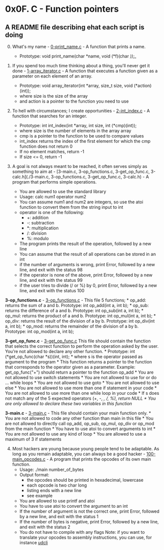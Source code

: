 # 0x0F. C - Function pointers

## A README file describing ehat each script is doing

0. What's my name - [0-print_name.c](./0-print_name.c) - A function that prints a name.
	* Prototype: void print_name(char *name, void (*f)(char *));_*

1. If you spend too much time thinking about a thing, you'll never get it done - [1-array_iterator.c](./1-array_iterator.c) - A function that executes a function given as a parameter on each element of an array.
	* Prototype: void array_iterator(int *array, size_t size, void (*action)(int));
	* where size is the size of the array
	* and action is a pointer to the function you need to use

2. To hell with circumstances; I create opportunities - [2-int_index.c](./2-int_index.c) - A function that searches for an integer.
	* Prototype: int int_index(int *array, int size, int (*cmp)(int));
	* where size is the number of elements in the array array
	* cmp is a pointer to the function to be used to compare values
	* int_index returns the index of the first element for which the cmp function does not return 0
	* If no element matches, return -1
	* If size <= 0, return -1

3. A goal is not always meant to be reached, it often serves simply as something to aim at - [3-main.c, 3-op_functions.c, 3-get_op_func.c, 3-calc.h](./3-main.c, 3-op_functions.c, 3-get_op_func.c, 3-calc.h) - A program that performs simple operations.
	* You are allowed to use the standard library
	* Usage: calc num1 operator num2
	* You can assume num1 and num2 are integers, so use the atoi function to convert them from the string input to int
	* operator is one of the following:
		* +: addition
		* -: subtraction
		* *: multiplication
		* /: division
		* %: modulo
	* The program prints the result of the operation, followed by a new line
	* You can assume that the result of all operations can be stored in an int
	* if the number of arguments is wrong, print Error, followed by a new line, and exit with the status 98
	* if the operator is none of the above, print Error, followed by a new line, and exit with the status 99
	* if the user tries to divide (/ or %) by 0, print Error, followed by a new line, and exit with the status 100

**3-op_functions.c** - [3-op_functions.c](./3-op_functions.c) - This file 5 functions;
	* op_add: returns the sum of a and b. Prototype: int op_add(int a, int b);
	* op_sub: returns the difference of a and b. Prototype: int op_sub(int a, int b);
	* op_mul: returns the product of a and b. Prototype: int op_mul(int a, int b);
	* op_div: returns the result of the division of a by b. Prototype: int op_div(int a, int b);
	* op_mod: returns the remainder of the division of a by b. Prototype: int op_mod(int a, int b);

**3-get_op_func.c** - [3-get_op_func.c](./3-get_op_func.c) This file should contain the function that selects the correct function to perform the operation asked by the user. You’re not allowed to declare any other function.
	* Prototype: int (*get_op_func(char *s))(int, int);
	* where s is the operator passed as argument to the program
	* This function returns a pointer to the function that corresponds to the operator given as a parameter. Example: get_op_func("+") should return a pointer to the function op_add
	* You are not allowed to use switch statements
	* You are not allowed to use for or do ... while loops
	* You are not allowed to use goto
	* You are not allowed to use else
	* You are not allowed to use more than one if statement in your code
	* You are not allowed to use more than one while loop in your code
	* If s does not match any of the 5 expected operators (+, -, *, /, %), return NULL
	* You are only allowed to declare these two variables in this function*

**3-main.c** -  [3-main.c](./3-main.c) - This file should contain your main function only.
	* You are not allowed to code any other function than main in this file
	* You are not allowed to directly call op_add, op_sub, op_mul, op_div or op_mod from the main function
	* You have to use atoi to convert arguments to int
	* You are not allowed to use any kind of loop
	* You are allowed to use a maximum of 3 if statements

4. Most hackers are young because young people tend to be adaptable. As long as you remain adaptable, you can always be a good hacker - [100-main_opcodes.c](./100-main_opcodes.c) - A program that prints the opcodes of its own main function.
	* Usage: ./main number_of_bytes
	* Output format:
		* the opcodes should be printed in hexadecimal, lowercase
		* each opcode is two char long
		* listing ends with a new line
		* see example
	* You are allowed to use printf and atoi
	* You have to use atoi to convert the argument to an int
	* If the number of argument is not the correct one, print Error, followed by a new line, and exit with the status 1
	* If the number of bytes is negative, print Error, followed by a new line, and exit with the status 2
	* You do not have to compile with any flags
Note: if you want to translate your opcodes to assembly instructions, you can use, for instance [udcli](./https://sourceforge.net/projects/udis86/)

